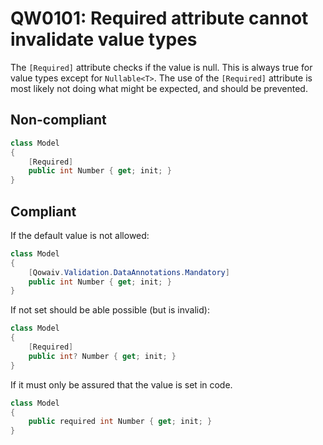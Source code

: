 # QW0101: Required attribute cannot invalidate value types

The `[Required]` attribute checks if the value is null. This is always true
for value types except for `Nullable<T>`. The use of the `[Required]` attribute
is most likely not doing what might be expected, and should be prevented.

## Non-compliant
``` C#
class Model
{
    [Required]
    public int Number { get; init; }
}
```

## Compliant
If the default value is not allowed:
``` C#
class Model
{
    [Qowaiv.Validation.DataAnnotations.Mandatory]
    public int Number { get; init; }
}
```

If not set should be able possible (but is invalid):
``` C#
class Model
{
    [Required]
    public int? Number { get; init; }
}
```

If it must only be assured that the value is set in code.
``` C#
class Model
{
    public required int Number { get; init; }
}
```
